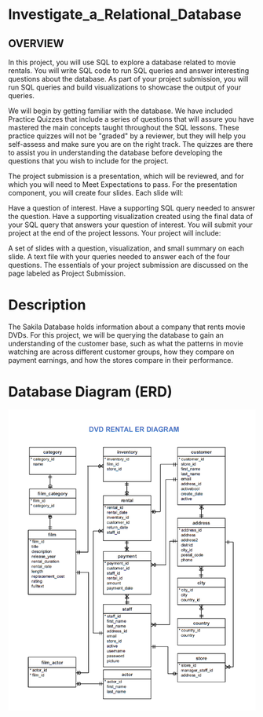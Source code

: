 # Investigate_a_Relational_Database
## OVERVIEW

In this project, you will use SQL to explore a database related to movie rentals. You will write SQL code to run SQL queries and answer interesting questions about the database. As part of your project submission, you will run SQL queries and build visualizations to showcase the output of your queries.

We will begin by getting familiar with the database. We have included Practice Quizzes that include a series of questions that will assure you have mastered the main concepts taught throughout the SQL lessons. These practice quizzes will not be "graded" by a reviewer, but they will help you self-assess and make sure you are on the right track. The quizzes are there to assist you in understanding the database before developing the questions that you wish to include for the project.

The project submission is a presentation, which will be reviewed, and for which you will need to Meet Expectations to pass. For the presentation component, you will create four slides. Each slide will:

Have a question of interest.
Have a supporting SQL query needed to answer the question.
Have a supporting visualization created using the final data of your SQL query that answers your question of interest.
You will submit your project at the end of the project lessons. Your project will include:

A set of slides with a question, visualization, and small summary on each slide.
A text file with your queries needed to answer each of the four questions.
The essentials of your project submission are discussed on the page labeled as Project Submission.

# Description
The Sakila Database holds information about a company that rents movie DVDs. For this project, we will be querying the database to gain an understanding of the customer base, such as what the patterns in movie watching are across different customer groups, how they compare on payment earnings, and how the stores compare in their performance.

# Database Diagram (ERD)

![](DVD-RENTAL-ERD.png)
